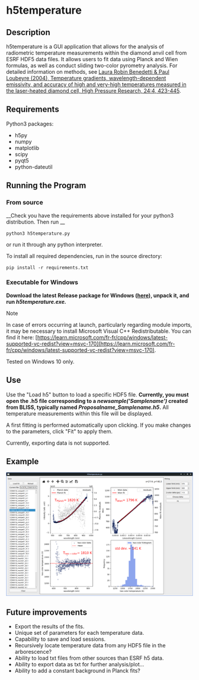 # h5temperature

## Description

h5temperature is a GUI application that allows for the analysis of radiometric temperature measurements within the diamond anvil cell from ESRF HDF5 data files. It allows users to fit data using Planck and Wien formulas, as well as conduct sliding two-color pyrometry analysis. For detailed information on methods, see [Laura Robin Benedetti & Paul Loubeyre (2004), Temperature gradients,
wavelength-dependent emissivity, and accuracy of high and very-high temperatures
measured in the laser-heated diamond cell, High Pressure Research, 24:4, 423-445](https://doi.org/10.1080/08957950412331331718). 


## Requirements 

Python3 packages:

* h5py
* numpy
* matplotlib
* scipy
* pyqt5
* python-dateutil

## Running the Program

### From source 

__Check you have the requirements above installed for your python3 distribution. Then run __
```
python3 h5temperature.py
```
or run it through any python interpreter.

To install all required dependencies, run in the source directory:
```
pip install -r requirements.txt
```

### Executable for Windows 

__Download the latest Release package for Windows ([here](https://github.com/alexisforestier/h5temperature/releases/download/v0.0-win10/h5temperature-v0.0-win10.zip)), unpack it, and run *h5temperature.exe.*__ 


> [!NOTE]  
>In case of errors occurring at launch, particularly regarding module imports, it may be necessary to install Microsoft Visual C++ Redistributable. You can find it here: [https://learn.microsoft.com/fr-fr/cpp/windows/latest-supported-vc-redist?view=msvc-170](https://learn.microsoft.com/fr-fr/cpp/windows/latest-supported-vc-redist?view=msvc-170).

Tested on Windows 10 only.

## Use 

Use the "Load h5" button to load a specific HDF5 file. **Currently, you must open the .h5 file corresponding to a *newsample('Samplename')* created from BLISS, typically named *Proposalname_Samplename.h5*.** 
All temperature measurements within this file will be displayed.

A first fitting is performed automatically upon clicking. If you make changes to the parameters, click "Fit" to apply them. 

Currently, exporting data is not supported.

## Example

![An example](example.png)


## Future improvements

* Export the results of the fits.
* Unique set of parameters for each temperature data.
* Capability to save and load sessions.
* Recursively locate temperature data from any HDF5 file in the arborescence?
* Ability to load txt files from other sources than ESRF h5 data.
* Ability to export data as txt for further analysis/plot...
* Ability to add a constant background in Planck fits?